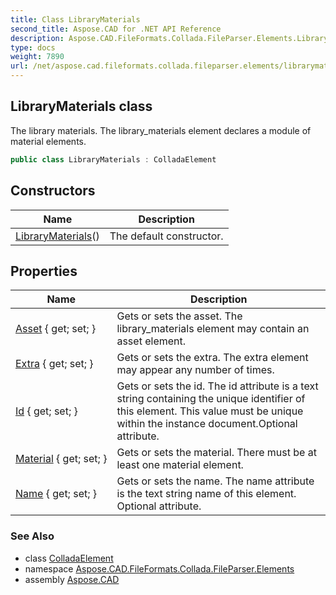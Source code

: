 ```yaml
---
title: Class LibraryMaterials
second_title: Aspose.CAD for .NET API Reference
description: Aspose.CAD.FileFormats.Collada.FileParser.Elements.LibraryMaterials class. The library materials. The library_materials element declares a module of material elements
type: docs
weight: 7890
url: /net/aspose.cad.fileformats.collada.fileparser.elements/librarymaterials/
---
```

## LibraryMaterials class

The library materials. The library_materials element declares a module of material elements.

```csharp
public class LibraryMaterials : ColladaElement
```

## Constructors

| Name | Description |
| --- | --- |
| [LibraryMaterials](librarymaterials/)() | The default constructor. |

## Properties

| Name | Description |
| --- | --- |
| [Asset](../../aspose.cad.fileformats.collada.fileparser.elements/librarymaterials/asset/) { get; set; } | Gets or sets the asset. The library_materials element may contain an asset element. |
| [Extra](../../aspose.cad.fileformats.collada.fileparser.elements/librarymaterials/extra/) { get; set; } | Gets or sets the extra. The extra element may appear any number of times. |
| [Id](../../aspose.cad.fileformats.collada.fileparser.elements/librarymaterials/id/) { get; set; } | Gets or sets the id. The id attribute is a text string containing the unique identifier of this element. This value must be unique within the instance document.Optional attribute. |
| [Material](../../aspose.cad.fileformats.collada.fileparser.elements/librarymaterials/material/) { get; set; } | Gets or sets the material. There must be at least one material element. |
| [Name](../../aspose.cad.fileformats.collada.fileparser.elements/librarymaterials/name/) { get; set; } | Gets or sets the name. The name attribute is the text string name of this element. Optional attribute. |

### See Also

* class [ColladaElement](../colladaelement/)
* namespace [Aspose.CAD.FileFormats.Collada.FileParser.Elements](../../aspose.cad.fileformats.collada.fileparser.elements/)
* assembly [Aspose.CAD](../../)


